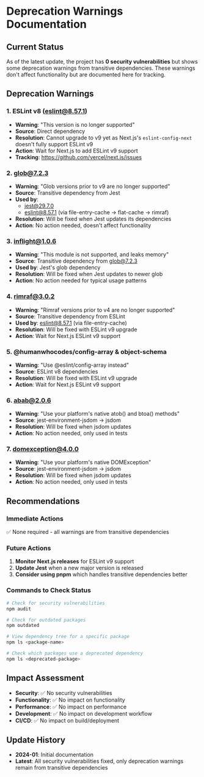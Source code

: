 # Deprecation Warnings Documentation

## Current Status

As of the latest update, the project has **0 security vulnerabilities** but shows some deprecation warnings from transitive dependencies. These warnings don't affect functionality but are documented here for tracking.

## Deprecation Warnings

### 1. ESLint v8 (eslint@8.57.1)

- **Warning**: "This version is no longer supported"
- **Source**: Direct dependency
- **Resolution**: Cannot upgrade to v9 yet as Next.js's `eslint-config-next` doesn't fully support ESLint v9
- **Action**: Wait for Next.js to add ESLint v9 support
- **Tracking**: https://github.com/vercel/next.js/issues

### 2. glob@7.2.3

- **Warning**: "Glob versions prior to v9 are no longer supported"
- **Source**: Transitive dependency from Jest
- **Used by**:
  - jest@29.7.0
  - eslint@8.57.1 (via file-entry-cache → flat-cache → rimraf)
- **Resolution**: Will be fixed when Jest updates its dependencies
- **Action**: No action needed, doesn't affect functionality

### 3. inflight@1.0.6

- **Warning**: "This module is not supported, and leaks memory"
- **Source**: Transitive dependency from glob@7.2.3
- **Used by**: Jest's glob dependency
- **Resolution**: Will be fixed when Jest updates to newer glob
- **Action**: No action needed for typical usage patterns

### 4. rimraf@3.0.2

- **Warning**: "Rimraf versions prior to v4 are no longer supported"
- **Source**: Transitive dependency from ESLint
- **Used by**: eslint@8.57.1 (via file-entry-cache)
- **Resolution**: Will be fixed with ESLint v9 upgrade
- **Action**: Wait for Next.js ESLint v9 support

### 5. @humanwhocodes/config-array & object-schema

- **Warning**: "Use @eslint/config-array instead"
- **Source**: ESLint v8 dependencies
- **Resolution**: Will be fixed with ESLint v9 upgrade
- **Action**: Wait for Next.js ESLint v9 support

### 6. abab@2.0.6

- **Warning**: "Use your platform's native atob() and btoa() methods"
- **Source**: jest-environment-jsdom → jsdom
- **Resolution**: Will be fixed when jsdom updates
- **Action**: No action needed, only used in tests

### 7. domexception@4.0.0

- **Warning**: "Use your platform's native DOMException"
- **Source**: jest-environment-jsdom → jsdom
- **Resolution**: Will be fixed when jsdom updates
- **Action**: No action needed, only used in tests

## Recommendations

### Immediate Actions

✅ None required - all warnings are from transitive dependencies

### Future Actions

1. **Monitor Next.js releases** for ESLint v9 support
2. **Update Jest** when a new major version is released
3. **Consider using pnpm** which handles transitive dependencies better

### Commands to Check Status

```bash
# Check for security vulnerabilities
npm audit

# Check for outdated packages
npm outdated

# View dependency tree for a specific package
npm ls <package-name>

# Check which packages use a deprecated dependency
npm ls <deprecated-package>
```

## Impact Assessment

- **Security**: ✅ No security vulnerabilities
- **Functionality**: ✅ No impact on functionality
- **Performance**: ✅ No impact on performance
- **Development**: ✅ No impact on development workflow
- **CI/CD**: ✅ No impact on build/deployment

## Update History

- **2024-01**: Initial documentation
- **Latest**: All security vulnerabilities fixed, only deprecation warnings remain from transitive dependencies
